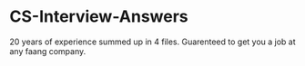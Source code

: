 # CS-Interview-Answers
20 years of experience summed up in 4 files. Guarenteed to get you a job at any faang company.
